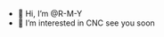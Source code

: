 - 👋 Hi, I’m @R-M-Y
- 👀 I’m interested in CNC
see you soon

<!---
R-M-Y/R-M-Y is a ✨ special ✨ repository because its `README.md` (this file) appears on your GitHub profile.
You can click the Preview link to take a look at your changes.
--->
